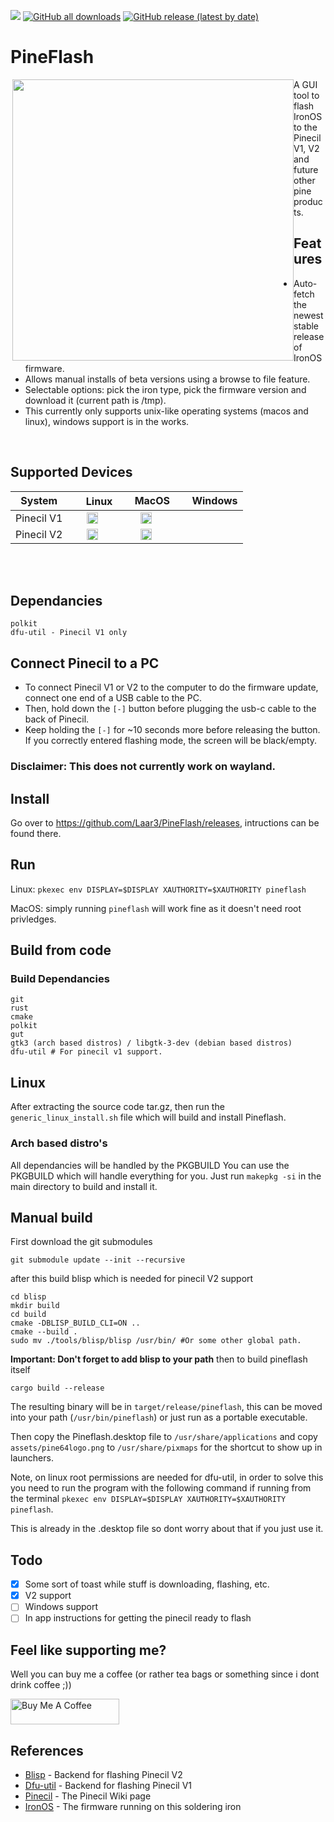 <a href="https://github.com/River-Mochi/PineFlash#pineflash"><img src="https://hits.seeyoufarm.com/api/count/incr/badge.svg?url=https%3A%2F%2Fgithub.com%2FSpagett1%2FPineFlash&count_bg=%23187BC0&title_bg=%23555555&icon=&icon_color=%23E7E7E7&title=hits&edge_flat=true"/></a>
[![GitHub all downloads](https://img.shields.io/github/downloads/spagett1/pineflash/total?color=187BC0&style=flat-square)](https://github.com/Spagett1/PineFlash/releases/tag/0.3.0)
[![GitHub release (latest by date)](https://img.shields.io/github/v/release/spagett1/pineflash?color=187BC0&style=flat-square)](https://github.com/Spagett1/PineFlash/releases/tag/0.3.0)

# PineFlash

<img src="https://user-images.githubusercontent.com/77225642/192753666-1a0e2bf4-b5ec-4e35-ba31-aae9043e04b9.png" align="right" width="450" style="float:left">
A GUI tool to flash IronOS to the Pinecil V1, V2 and future other pine products.  

## Features
* Auto-fetch the newest stable release of IronOS firmware.
* Allows manual installs of beta versions using a browse to file feature.
* Selectable options: pick the iron type, pick the firmware version and download it (current path is /tmp).
* This currently only supports unix-like operating systems (macos and linux), windows support is in the works.

<br clear="both" />

## Supported Devices 
 | System  |<img width="17" src="https://cdn.simpleicons.org/Linux/000000" /> Linux  | <img width="15" src="https://cdn.simpleicons.org/Apple" /> MacOS|  <img width="15" src="https://cdn.simpleicons.org/Windows11/000000" /> Windows|
 | :-----: | :-----: | :-----: | :-----: |
 | Pinecil V1 |<img width="18" src="https://cdn.simpleicons.org/cachet/187BC0" />|<img width="18" src="https://cdn.simpleicons.org/cachet/187BC0" />|   |
 | Pinecil V2 | <img width="18" src="https://cdn.simpleicons.org/cachet/187BC0" />   | <img width="18" src="https://cdn.simpleicons.org/cachet/187BC0" />  |    |
 <br>
<br clear="both" />



## Dependancies
```
polkit
dfu-util - Pinecil V1 only
```

## Connect Pinecil to a PC

* To connect Pinecil V1 or V2 to the computer to do the firmware update, connect one end of a USB cable to the PC. 
* Then, hold down the `[-]` button before plugging the usb-c cable to the back of Pinecil.
* Keep holding the `[-]` for ~10 seconds more before releasing the button. If you correctly entered flashing mode, the screen will be black/empty.



### Disclaimer: This does not currently work on wayland.
## Install
Go over to https://github.com/Laar3/PineFlash/releases, intructions can be found there.

## Run 
 Linux: `pkexec env DISPLAY=$DISPLAY XAUTHORITY=$XAUTHORITY pineflash`

MacOS: simply running `pineflash` will work fine as it doesn't need root privledges. 
<br>

## Build from code

### Build Dependancies

```
git
rust
cmake
polkit
gut
gtk3 (arch based distros) / libgtk-3-dev (debian based distros)
dfu-util # For pinecil v1 support. 
```

## Linux
After extracting the source code tar.gz, then run the `generic_linux_install.sh` file which will build and install Pineflash.

### Arch based distro's
All dependancies will be handled by the PKGBUILD
You can use the PKGBUILD which will handle everything for you.
Just run `makepkg -si` in the main directory to build and install it.


## Manual build
First download the git submodules 
```
git submodule update --init --recursive
```
after this build blisp which is needed for pinecil V2 support 
```
cd blisp
mkdir build
cd build
cmake -DBLISP_BUILD_CLI=ON ..
cmake --build .
sudo mv ./tools/blisp/blisp /usr/bin/ #Or some other global path.
```
**Important: Don't forget to add blisp to your path**
then to build pineflash itself
```
cargo build --release
```
The resulting binary will be in `target/release/pineflash`, this can be moved into your path (`/usr/bin/pineflash`) or just run as a portable executable.

Then copy the Pineflash.desktop file to `/usr/share/applications` and copy `assets/pine64logo.png` to `/usr/share/pixmaps` for the shortcut to show up in launchers.

Note, on linux root permissions are needed for dfu-util, in order to solve this you need to run the program with the following command if running from the terminal `pkexec env DISPLAY=$DISPLAY XAUTHORITY=$XAUTHORITY pineflash`.

This is already in the .desktop file so dont worry about that if you just use it.

 

## Todo

- [x] Some sort of toast while stuff is downloading, flashing, etc.
- [x] V2 support 
- [ ] Windows support
- [ ] In app instructions for getting the pinecil ready to flash
## Feel like supporting me?
Well you can buy me a coffee (or rather tea bags or something since i dont drink coffee ;))

<a href="https://www.buymeacoffee.com/spagett" target="_blank"><img src="https://cdn.buymeacoffee.com/buttons/default-orange.png" alt="Buy Me A Coffee" height="41" width="174"></a>
## References
- [Blisp](https://github.com/pine64/blisp) - Backend for flashing Pinecil V2
- [Dfu-util](https://dfu-util.sourceforge.net/) - Backend for flashing Pinecil V1
- [Pinecil](https://wiki.pine64.org/wiki/Pinecil) - The Pinecil Wiki page
- [IronOS](https://github.com/Ralim/IronOS) - The firmware running on this soldering iron
